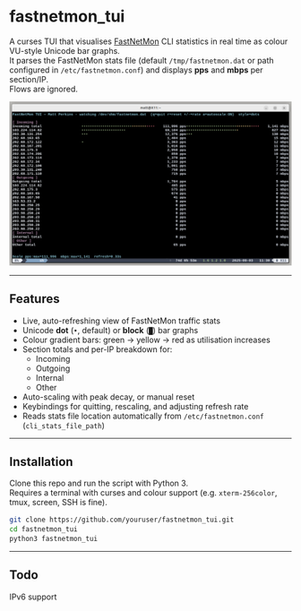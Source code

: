 # fastnetmon_tui

A curses TUI that visualises [FastNetMon](https://fastnetmon.com/) CLI statistics in real time as colour VU-style Unicode bar graphs.  
It parses the FastNetMon stats file (default `/tmp/fastnetmon.dat` or path configured in `/etc/fastnetmon.conf`) and displays **pps** and **mbps** per section/IP.  
Flows are ignored.

![demo screenshot](demo.png) <!-- optional screenshot -->

---

## Features

- Live, auto-refreshing view of FastNetMon traffic stats
- Unicode **dot** (`•`, default) or **block** (`█`) bar graphs
- Colour gradient bars: green → yellow → red as utilisation increases
- Section totals and per-IP breakdown for:
  - Incoming
  - Outgoing
  - Internal
  - Other
- Auto-scaling with peak decay, or manual reset
- Keybindings for quitting, rescaling, and adjusting refresh rate
- Reads stats file location automatically from `/etc/fastnetmon.conf` (`cli_stats_file_path`)  

---

## Installation

Clone this repo and run the script with Python 3.  
Requires a terminal with curses and colour support (e.g. `xterm-256color`, tmux, screen, SSH is fine).

```bash
git clone https://github.com/youruser/fastnetmon_tui.git
cd fastnetmon_tui
python3 fastnetmon_tui


```
---

## Todo

IPv6 support 
